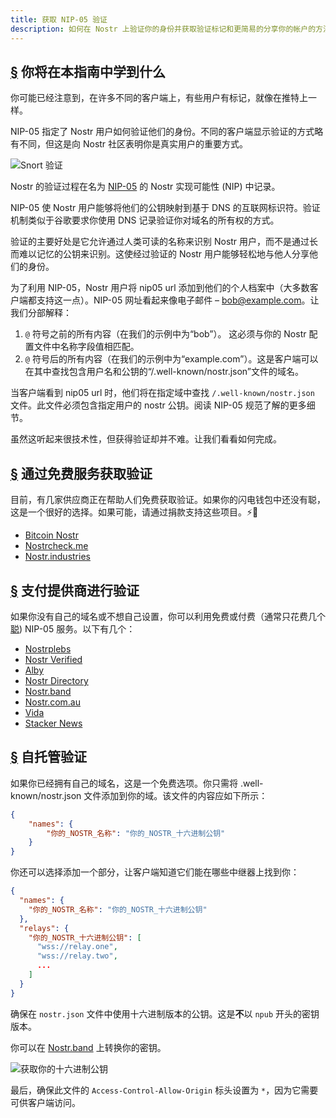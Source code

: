 ```yaml
---
title: 获取 NIP-05 验证
description: 如何在 Nostr 上验证你的身份并获取验证标记和更简易的分享你的帐户的方法。
---
```


## [§](#你会学到什么) 你将在本指南中学到什么

你可能已经注意到，在许多不同的客户端上，有些用户有标记，就像在推特上一样。

NIP-05 指定了 Nostr 用户如何验证他们的身份。不同的客户端显示验证的方式略有不同，但这是向 Nostr 社区表明你是真实用户的重要方式。

![Snort 验证](/images/snort-verified.webp)

Nostr 的验证过程在名为 [NIP-05](https://github.com/nostr-protocol/nips/blob/master/05.md) 的 Nostr 实现可能性 (NIP) 中记录。

NIP-05 使 Nostr 用户能够将他们的公钥映射到基于 DNS 的互联网标识符。验证机制类似于谷歌要求你使用 DNS 记录验证你对域名的所有权的方式。

验证的主要好处是它允许通过人类可读的名称来识别 Nostr 用户，而不是通过长而难以记忆的公钥来识别。这使经过验证的 Nostr 用户能够轻松地与他人分享他们的身份。

为了利用 NIP-05，Nostr 用户将 nip05 url 添加到他们的个人档案中（大多数客户端都支持这一点）。NIP-05 网址看起来像电子邮件 – bob@example.com。让我们分部解释：

1. `@` 符号之前的所有内容（在我们的示例中为“bob”）。 这必须与你的 Nostr 配置文件中名称字段值相匹配。
1. `@` 符号后的所有内容（在我们的示例中为“example.com”）。这是客户端可以在其中查找包含用户名和公钥的“/.well-known/nostr.json”文件的域名。

当客户端看到 nip05 url 时，他们将在指定域中查找 `/.well-known/nostr.json` 文件。此文件必须包含指定用户的 nostr 公钥。阅读 NIP-05 规范了解的更多细节。

虽然这听起来很技术性，但获得验证却并不难。让我们看看如何完成。

## [§](#免费验证) 通过免费服务获取验证

目前，有几家供应商正在帮助人们免费获取验证。如果你的闪电钱包中还没有聪，这是一个很好的选择。如果可能，请通过捐款支持这些项目。⚡🤙

-   [Bitcoin Nostr](https://bitcoinnostr.com/)
-   [Nostrcheck.me](https://nostrcheck.me)
-   [Nostr.industries](https://nostr.industries/)

## [§](#付费验证) 支付提供商进行验证

如果你没有自己的域名或不想自己设置，你可以利用免费或付费（通常只花费几个[聪](https://coinmarketcap.com/alexandria/glossary/satoshi-sats)) NIP-05 服务。以下有几个：

-   [Nostrplebs](https://nostrplebs.com)
-   [Nostr Verified](nostrverified.com)
-   [Alby](getalby.com)
-   [Nostr Directory](https://nostr.directory)
-   [Nostr.band](https://nip05.nostr.band)
-   [Nostr.com.au](https://nostr.com.au)
-   [Vida](https://Vida.page)
-   [Stacker News](https://stacker.news)

## [§](#自托管) 自托管验证

如果你已经拥有自己的域名，这是一个免费选项。你只需将 .well-known/nostr.json 文件添加到你的域。该文件的内容应如下所示：

```json
{
    "names": {
        "你的_NOSTR_名称": "你的_NOSTR_十六进制公钥"
    }
}
```

你还可以选择添加一个部分，让客户端知道它们能在哪些中继器上找到你：

```json
{
  "names": {
    "你的_NOSTR_名称": "你的_NOSTR_十六进制公钥"
  },
  "relays": {
    "你的_NOSTR_十六进制公钥": [
      "wss://relay.one",
      "wss://relay.two",
      ...
    ]
  }
}
```

确保在 `nostr.json` 文件中使用十六进制版本的公钥。这是**不**以 `npub` 开头的密钥版本。

你可以在 [Nostr.band](https://nostr.band) 上转换你的密钥。

![获取你的十六进制公钥](/images/get-hex-key.webp)

最后，确保此文件的 `Access-Control-Allow-Origin` 标头设置为 `*`，因为它需要可供客户端访问。